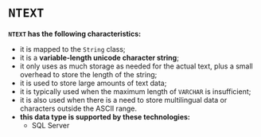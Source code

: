 # `NTEXT`
**`NTEXT` has the following characteristics:**
- it is mapped to the `String` class;
- it is a **variable-length unicode character string**;
- it only uses as much storage as
  needed for the actual text, plus a small overhead
  to store the length of the string;
- it is used to store large amounts of text data;
- it is typically used when the maximum length of `VARCHAR` is insufficient;
- it is also used when there is a need to store multilingual data or characters outside the ASCII range.
- **this data type is supported by these technologies:**
  - SQL Server